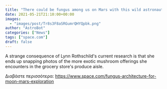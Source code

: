 ```yaml
---
title: "There could be fungus among us on Mars with this wild astronaut house idea"
date: 2021-05-21T21:10:00+00:00
images:
  - "images/post/Tr8s3F8aSRGumrQHYQpbk.png"
author: "AstroBot"
categories: ["News"]
tags: ["space.com"]
draft: false
---
```


A strange consequence of Lynn Rothschild's current research is that she ends up snapping photos of the more exotic mushroom offerings she encounters in the grocery store's produce aisle. 

Διαβάστε περισσότερα: https://www.space.com/fungus-architecture-for-moon-mars-exploration
